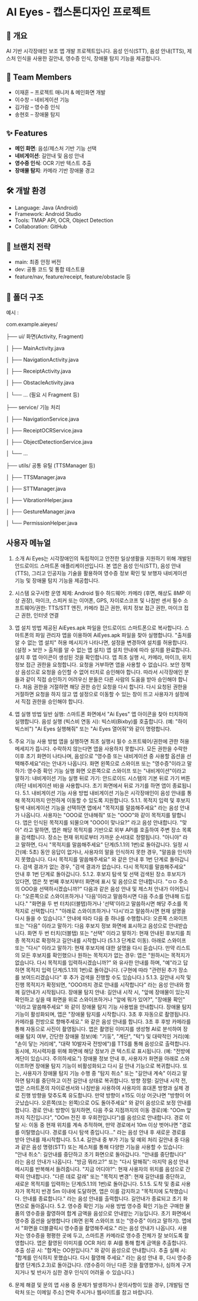 # AI Eyes - 캡스톤디자인 프로젝트

## 📱 개요
AI 기반 시각장애인 보조 앱 개발 프로젝트입니다.
음성 인식(STT), 음성 안내(TTS), 제스처 인식을 사용한 길안내, 영수증 인식, 장애물 탐지 기능을 제공합니다.

## 👥 Team Members
- 이재훈 – 프로젝트 매니저 & 메인화면 개발
- 이수창 – 네비게이션 기능
- 김가람 – 영수증 인식
- 송현호 – 장애물 탐지

## ✨ Features
- **메인 화면**: 음성/제스처 기반 기능 선택
- **네비게이션**: 길안내 및 음성 안내
- **영수증 인식**: OCR 기반 텍스트 추출
- **장애물 탐지**: 카메라 기반 장애물 경고

## 🛠 개발 환경
- Language: Java (Android)
- Framework: Android Studio
- Tools: TMAP API, OCR, Object Detection
- Collaboration: GitHub

## 🧱 브랜치 전략
- main: 최종 안정 버전
- dev: 공통 코드 및 통합 테스트용
- feature/nav, feature/receipt, feature/obstacle 등

## 📁 폴더 구조
 예시 :
  
  com.example.aieyes/
  
  ├── ui/   화면(Activity, Fragment)

  │   ├── MainActivity.java
  
  │   ├── NavigationActivity.java
  
  │   ├── ReceiptActivity.java
  
  │   ├── ObstacleActivity.java
  
  │   └── ... (필요 시 Fragment 등)
  
  ├── service/  기능 처리
  
  │   ├── NavigationService.java
  
  │   ├── ReceiptOCRService.java
  
  │   ├── ObjectDetectionService.java
  
  │   └── ...
  
  ├── utils/    공통 유틸 (TTSManager 등)
  
  │   ├── TTSManager.java
  
  │   ├── STTManager.java
  
  │   ├── VibrationHelper.java
  
  │   ├── GestureManager.java
  
  │   └── PermissionHelper.java


## 사용자 메뉴얼
1. 소개
Ai Eyes는 시각장애인의 독립적이고 안전한 일상생활을 지원하기 위해 개발된 안드로이드 스마트폰 애플리케이션입니다. 본 앱은 음성 인식(STT), 음성 안내(TTS), 그리고 인공지능 기술을 활용하여 영수증 정보 확인 및 보행자 내비게이션 기능 및 장애물 탐지 기능을 제공합니다.

2. 시스템 요구사항
운영 체제: Android
필수 하드웨어: 카메라 (후면, 해상도 8MP 이상 권장), 마이크, 스피커 또는 이어폰, GPS, 자이로스코프 및 나침반 센서
필수 소프트웨어/권한: TTS/STT 엔진, 카메라 접근 권한, 위치 정보 접근 권한, 마이크 접근 권한, 인터넷 연결

3. 앱 설치 방법
제공된 AiEyes.apk 파일을 안드로이드 스마트폰으로 복사합니다.
스마트폰의 파일 관리자 앱을 이용하여 AiEyes.apk 파일을 찾아 실행합니다.
"출처를 알 수 없는 앱 설치" 허용 메시지가 나타나면, 설정을 변경하여 설치를 허용합니다. (설정 > 보안 > 출처를 알 수 없는 앱 설치)
앱 설치 안내에 따라 설치를 완료합니다.
설치 후 앱 아이콘이 생성된 것을 확인합니다.
앱 최초 실행 시, 카메라, 마이크, 위치 정보 접근 권한을 요청합니다. 요청을 거부하면 앱을 사용할 수 없습니다.
 보안 정책상 음성으로 요청을 승인할 수 없어 터치로 승인해야 합니다. 따라서 시각장애인 분들과 같이 직접 승인하기 어려우신 분들은 다른 사람의 도움을 받아 승인해야 합니다.
 처음 권한을 거절하면 해당 권한 승인 요청을 다시 합니다. 다시 요청된 권한을 거절하면 요청을 하지 않고 앱 설정으로 이동할 수 있는 창이 뜨고 사용자가 설정에서 직접 권한을 승인해야 합니다.

4. 앱 실행 방법
일반 실행: 스마트폰 화면에서 "Ai Eyes" 앱 아이콘을 찾아 터치하여 실행합니다.
음성 실행 (빅스비 연동 시):
 빅스비(Bixby)를 호출합니다. (예: "하이 빅스비")
 "Ai Eyes 실행해줘" 또는 "Ai Eyes 열어줘"와 같이 명령합니다.

5. 주요 기능 사용 방법
앱을 실행하면 최초 실행시 필수 소프트웨어/권한에 관한 허용 메세지가 뜹니다. 수락하지 않는다면 앱을 사용하지 못합니다. 모든 권한을 수락한 이후 초기 화면이 나타나며, 음성으로 "영수증 또는 내비게이션 중 사용할 옵션을 선택해주세요"라는 안내가 나옵니다.
 화면 왼쪽으로 스와이프 또는 "영수증"이라고 말하기: 영수증 확인 기능 실행
 화면 오른쪽으로 스와이프 또는 "내비게이션"이라고 말하기: 내비게이션 기능 실행
 뒤로 가기: 안드로이드 시스템의 기본 뒤로 가기 버튼(하단 네비게이션 바)을 사용합니다. 초기 화면에서 뒤로 가기를 하면 앱이 종료됩니다.
5.1. 내비게이션 기능 사용 방법
내비게이션 기능은 시각장애인이 음성 안내를 통해 목적지까지 안전하게 이동할 수 있도록 지원합니다.
5.1.1. 목적지 입력 및 후보지 탐색
내비게이션 기능을 선택하면 앱에서 "목적지를 말씀해주세요" 라는 음성 안내가 나옵니다.
사용자는 "OOO로 안내해줘" 또는 "OOO"와 같이 목적지를 말합니다.
앱은 인식된 목적지를 되물으며 "OOO이 맞나요?" 라고 음성 안내합니다.
 "맞아" 라고 말하면, 앱은 해당 목적지를 기반으로 외부 API를 호출하여 주변 장소 목록을 검색합니다. 장소는 현재 위치로부터 가까운 순서대로 정렬됩니다.
 "아니야" 라고 말하면, 다시 "목적지를 말씀해주세요" 단계(5.1.1의 1번)로 돌아갑니다.
 일정 시간(예: 5초) 동안 응답이 없거나, 사용자의 말을 인식하지 못한 경우, "말씀을 인식하지 못했습니다. 다시 목적지를 말씀해주세요" 와 같은 안내 후 1번 단계로 돌아갑니다.
 검색 결과가 없는 경우, "검색 결과가 없습니다. 다시 목적지를 말씀해주세요" 안내 후 1번 단계로 돌아갑니다.
5.1.2. 후보지 탐색 및 선택
검색된 장소 후보지가 있다면, 앱은 첫 번째 후보지부터 화면에 표시 및 음성으로 안내합니다. "ㅁㅁ 주소의 OOO을 선택하시겠습니까?"
다음과 같은 음성 안내 및 제스처 안내가 이어집니다:
 "오른쪽으로 스와이프하거나 '다음'이라고 말씀하시면 다음 주소를 안내해 드립니다."
 "화면을 두 번 터치(더블탭)하거나 '선택'이라고 말씀하시면 해당 주소를 목적지로 선택합니다."
 "아래로 스와이프하거나 '다시'라고 말씀하시면 현재 설명을 다시 들을 수 있습니다."
안내에 따라 다음 중 하나를 수행합니다:
 오른쪽 스와이프 또는 "다음" 이라고 말하기: 다음 후보지 정보 화면에 표시하고 음성으로 안내받습니다.
 화면 두 번 터치(더블탭) 또는 “선택" 이라고 말하기: 현재 안내된 후보지를 최종 목적지로 확정하고 길안내를 시작합니다 (5.1.3 단계로 이동).
 아래로 스와이프 또는 "다시" 이라고 말하기: 현재 후보지에 대한 설명을 다시 듣습니다.
만약 리스트의 모든 후보지를 확인했으나 원하는 목적지가 없는 경우:
 앱은 "원하시는 목적지가 없습니다. 다시 목적지를 입력하시겠습니까?" 와 유사한 안내를 하며, "예"라고 답하면 목적지 입력 단계(5.1.1의 1번)로 돌아갑니다. (구현에 따라 "관련된 추가 장소를 보여드리겠습니다" 후 추가 검색을 진행할 수도 있습니다.)
5.1.3. 길안내 시작 및 진행
목적지가 확정되면, "OOO까지 경로 안내를 시작합니다" 라는 음성 안내와 함께 길안내가 시작됩니다.
장애물 탐지 안내: 길안내 시작 시, "앞에 장애물이 있는지 확인하고 싶을 때 화면을 위로 스와이프하거나 "앞에 뭐가 있어?", "장애물 확인" '이라고 말씀해주세요" 와 같이 장애물 탐지 기능 사용법을 안내합니다.
 장애물 탐지 기능이 활성화되며, 앱은 "장애물 탐지를 시작합니다. 3초 후 자동으로 촬영됩니다. 카메라를 전방으로 향해주세요." 와 같은 음성 안내를 합니다.
 3초 후 후방 카메라를 통해 자동으로 사진이 촬영됩니다.
 앱은 촬영된 이미지를 생성형 AI로 분석하여 장애물 탐지 여부, 간단한 장애물 정보(예: "기둥", "계단", "턱") 및 대략적인 거리(예: "손이 닿는 거리에", "대략 10발자국 전방에")를 TTS를 통해 음성으로 출력합니다. 동시에, 저시력자를 위해 화면에 해당 정보가 큰 텍스트로 표시됩니다. (예: "전방에 계단이 있습니다. 주의하세요.")
 장애물 정보 안내 후, 사용자가 화면을 아래로 스와이프하면 장애물 탐지 기능이 비활성화되고 다시 길 안내 기능으로 복귀합니다. 또는, 사용자가 장애물 탐지 기능 수행 중 "탐지 취소" 또는 "길안내 계속" 이라고 말하면 탐지를 중단하고 이전 길안내 상태로 복귀합니다.
방향 정렬: 길안내 시작 전, 앱은 스마트폰의 자이로센서와 나침반을 사용하여 사용자의 휴대폰 방향과 실제 경로 진행 방향을 맞추도록 유도합니다. 만약 방향이 ±15도 이상 어긋나면 "방향이 어긋났습니다. 오른쪽(또는 왼쪽)으로 O도 돌아주세요" 와 같이 음성으로 보정 안내를 합니다.
경로 안내: 방향이 일치하면, 다음 주요 지점까지의 이동 경로(예: "OOm 앞까지 직진입니다", "OOm 전진 후 우회전입니다")를 음성으로 안내합니다.
경로 이탈 시: 이동 중 현재 위치를 계속 추적하며, 만약 경로에서 10m 이상 벗어나면 "경로를 이탈했습니다. 경로를 다시 탐색 중입니다..." 라는 음성 안내 후 새로운 경로를 받아 안내를 재시작합니다.
5.1.4. 길안내 중 부가 기능 및 예외 처리
길안내 중 다음과 같은 음성 명령(STT) 또는 제스처를 통해 다양한 기능을 사용할 수 있습니다:
 "안내 취소": 길안내를 중단하고 초기 화면으로 돌아갑니다. "안내를 중단합니다" 라는 음성 안내가 나옵니다.
 "방금 뭐라고?" 또는 "다시 말해줘": 마지막 음성 안내 메시지를 반복해서 들려줍니다.
 "지금 어디야?": 현재 사용자의 위치를 음성으로 간략히 안내합니다.
 "다른 데로 갈래" 또는 "목적지 변경": 현재 길안내를 중단하고, 새로운 목적지를 입력하는 단계(5.1.1의 1번)로 돌아갑니다.
5.1.5. 도착 및 종료
사용자가 목적지 반경 5m 이내에 도달하면, 앱은 이를 감지하고 "목적지에 도착했습니다. 안내를 종료합니다." 라는 음성 안내를 출력합니다.
길안내가 종료되고 초기 화면으로 돌아옵니다.
5.2. 영수증 확인 기능 사용 방법
영수증 확인 기능은 구매한 물품의 영수증을 촬영하여 합계 금액을 음성으로 안내받는 기능입니다.
초기 화면에서 영수증 옵션을 실행합니다 (화면 왼쪽 스와이프 또는 "영수증" 이라고 말하기).
앱에서 "화면을 더블클릭시 영수증을 촬영해주세요." 라는 음성 안내가 나옵니다.
사용자는 영수증을 평평한 곳에 두고, 스마트폰 카메라로 영수증 전체가 잘 보이도록 촬영합니다. 
앱은 촬영된 이미지를 OCR 처리 후 AI를 통해 합계 금액을 추출합니다.
 추출 성공 시: "합계는 OO원입니다." 와 같이 음성으로 안내합니다.
 추출 실패 시: "합계를 인식하지 못했습니다. 다시 촬영해 주세요." 라는 음성 안내 후, 다시 영수증 촬영 단계(5.2.3)로 돌아갑니다. (영수증이 아닌 다른 것을 촬영했거나, 심하게 구겨지거나 빛 반사가 심한 경우 인식이 어려울 수 있습니다.)
6. 문제 해결 및 문의
앱 사용 중 문제가 발생하거나 문의사항이 있을 경우, [개발팀 연락처 또는 이메일 주소] 연락 주시거나 웹사이트를 참고 바랍니다.
